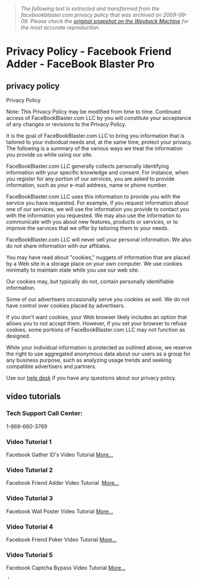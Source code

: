 > *The following text is extracted and transformed from the facebookblaster.com privacy policy that was archived on 2009-09-09. Please check the [original snapshot on the Wayback Machine](https://web.archive.org/web/20090909091759id_/http%3A//www.facebookblaster.com/privacy.html) for the most accurate reproduction.*

# Privacy Policy - Facebook Friend Adder - FaceBook Blaster Pro

## privacy policy  


Privacy Policy  


Note: This Privacy Policy may be modified from time to time. Continued access of FaceBookBlaster.com LLC by you will constitute your acceptance of any changes or revisions to the Privacy Policy.

It is the goal of FaceBookBlaster.com LLC to bring you information that is tailored to your individual needs and, at the same time, protect your privacy. The following is a summary of the various ways we treat the information you provide us while using our site.

FaceBookBlaster.com LLC generally collects personally identifying information with your specific knowledge and consent. For instance, when you register for any portion of our services, you are asked to provide information, such as your e-mail address, name or phone number.

FaceBookBlaster.com LLC uses this information to provide you with the service you have requested. For example, if you request information about one of our services, we will use the information you provide to contact you with the information you requested. We may also use the information to communicate with you about new features, products or services, or to improve the services that we offer by tailoring them to your needs.

FaceBookBlaster.com LLC will never sell your personal information. We also do not share information with our affiliates.

You may have read about "cookies," nuggets of information that are placed by a Web site in a storage place on your own computer. We use cookies minimally to maintain state while you use our web site.

Our cookies may, but typically do not, contain personally identifiable information.

Some of our advertisers occasionally serve you cookies as well. We do not have control over cookies placed by advertisers.

If you don't want cookies, your Web browser likely includes an option that allows you to not accept them. However, if you set your browser to refuse cookies, some portions of FaceBookBlaster.com LLC may not function as designed.

While your individual information is protected as outlined above, we reserve the right to use aggregated anonymous data about our users as a group for any business purpose, such as analyzing usage trends and seeking compatible advertisers and partners.

Use our [help desk](http://www.stealthfriendbomber.com/helpdesk/) if you have any questions about our privacy policy.

  


## video tutorials

### Tech Support Call Center:

1-869-660-3769

### Video Tutorial 1

Facebook Gather ID's Video Tutorial [More…](http://facebookblaster.com/fbp/tutorial.html)

### Video Tutorial 2

Facebook Friend Adder Video Tutorial  [More…](http://facebookblaster.com/fbp/tutorial.html)

### Video Tutorial 3

Facebook Wall Poster Video Tutorial [More…](http://facebookblaster.com/fbp/tutorial.html)

### Video Tutorial 4

Facebook Friend Poker Video Tutorial [More…](http://facebookblaster.com/fbp/tutorial.html)

### Video Tutorial 5

Facebook Captcha Bypass Video Tutorial [More…](http://facebookblaster.com/fbp/tutorial.html)

 '

